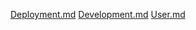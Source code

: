 [Deployment.md](https://github.com/MarsWilliamsCode/Henry-Gets-Moving/blob/main/Documentation/Deployment.md)
[Development.md](https://github.com/MarsWilliamsCode/Henry-Gets-Moving/blob/main/Documentation/Development.md)
[User.md](https://github.com/MarsWilliamsCode/Henry-Gets-Moving/blob/main/Documentation/User.md)
